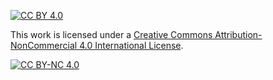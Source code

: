 [![CC BY 4.0][cc-by-nc-shield]][cc-by-nc]

This work is licensed under a [Creative Commons Attribution-NonCommercial 4.0 International
License][cc-by-nc].

[![CC BY-NC 4.0][cc-by-nc-image]][cc-by-nc]

[cc-by-nc]: https://creativecommons.org/licenses/by-nc/4.0/
[cc-by-nc-image]: https://i.creativecommons.org/l/by-nc/4.0/88x31.png
[cc-by-nc-shield]: https://img.shields.io/badge/License-CC%20BY%20NC%204.0-lightgrey.svg
